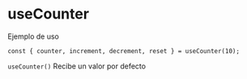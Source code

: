 # useCounter

Ejemplo de uso

```
const { counter, increment, decrement, reset } = useCounter(10);
```

`useCounter()` Recibe un valor por defecto
